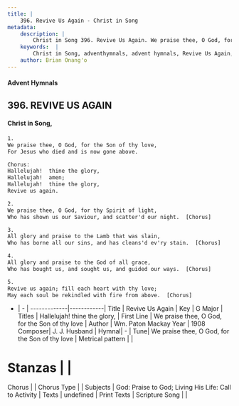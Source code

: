 ```yaml
---
title: |
    396. Revive Us Again - Christ in Song
metadata:
    description: |
        Christ in Song 396. Revive Us Again. We praise thee, O God, for the Son of thy love, For Jesus who died and is now gone above. Chorus: Hallelujah!  thine the glory, Hallelujah!  amen; Hallelujah!  thine the glory, Revive us again.
    keywords:  |
        Christ in Song, adventhymnals, advent hymnals, Revive Us Again, We praise thee, O God, for the Son of thy love. Hallelujah!  thine the glory,
    author: Brian Onang'o
---
```


#### Advent Hymnals
## 396. REVIVE US AGAIN
####  Christ in Song,

```txt
1.
We praise thee, O God, for the Son of thy love,
For Jesus who died and is now gone above.

Chorus:
Hallelujah!  thine the glory,
Hallelujah!  amen;
Hallelujah!  thine the glory,
Revive us again.

2.
We praise thee, O God, for thy Spirit of light,
Who has shown us our Saviour, and scatter'd our night.  [Chorus]

3.
All glory and praise to the Lamb that was slain,
Who has borne all our sins, and has cleans'd ev'ry stain.  [Chorus]

4.
All glory and praise to the God of all grace,
Who has bought us, and sought us, and guided our ways.  [Chorus]

5.
Revive us again; fill each heart with thy love;
May each soul be rekindled with fire from above.  [Chorus]

```

- |   -  |
-------------|------------|
Title | Revive Us Again |
Key | G Major |
Titles | Hallelujah!  thine the glory, |
First Line | We praise thee, O God, for the Son of thy love |
Author | Wm. Paton Mackay
Year | 1908
Composer| J. J. Husband |
Hymnal|  - |
Tune| We praise thee, O God, for the Son of thy love |
Metrical pattern | |
# Stanzas |  |
Chorus |  |
Chorus Type |  |
Subjects | God: Praise to God; Living His Life: Call to Activity |
Texts | undefined |
Print Texts | 
Scripture Song |  |
    
